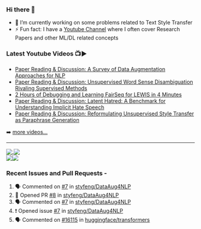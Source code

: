 ### Hi there 👋


<!-- **aflah02/aflah02** is a ✨ _special_ ✨ repository because its `README.md` (this file) appears on your GitHub profile. -->

<!-- Here are some ideas to get you started: -->

- 🔭 I’m currently working on some problems related to Text Style Transfer
- ⚡ Fun fact: I have a [Youtube Channel](https://www.youtube.com/channel/UCwab-Xf38Sd7QsxVPoS0cgA) where I often cover Research Papers and other ML/DL related concepts

### Latest Youtube Videos 📺▶️
<!-- YOUTUBE:START -->
- [Paper Reading &amp; Discussion: A Survey of Data Augmentation Approaches for NLP](https://www.youtube.com/watch?v=G9wwXjPIIKs)
- [Paper Reading &amp; Discussion: Unsupervised Word Sense Disambiguation Rivaling Supervised Methods](https://www.youtube.com/watch?v=DCzQ_-_k3Zs)
- [2 Hours of Debugging and Learning FairSeq for LEWIS in 4 Minutes](https://www.youtube.com/watch?v=0_MSTaGyYuk)
- [Paper Reading &amp; Discussion: Latent Hatred: A Benchmark for Understanding Implicit Hate Speech](https://www.youtube.com/watch?v=pOH1cpx5iV4)
- [Paper Reading &amp; Discussion: Reformulating Unsupervised Style Transfer as Paraphrase Generation](https://www.youtube.com/watch?v=Byd6z0rgAqE)
<!-- YOUTUBE:END -->

➡️ [more videos...](https://www.youtube.com/channel/UCwab-Xf38Sd7QsxVPoS0cgA)

---
<!-- 
[![Aflah's GitHub stats](https://github-readme-stats.vercel.app/api?username=aflah02&hide=stars&count_private=true&show_icons=true&theme=dark)](https://github.com/anuraghazra/github-readme-stats)

[![Top Langs](https://github-readme-stats.vercel.app/api/top-langs/?username=aflah02&theme=dark&layout=compact&hide=jupyter%20notebook,swig,javascript)](https://github.com/anuraghazra/github-readme-stats)
<a href="https://github.com/anuraghazra/github-readme-stats"> -->
 
 <a href="https://github.com/anuraghazra/github-readme-stats">
  <img align="center" src="https://github-readme-stats.vercel.app/api?username=aflah02&hide=stars&count_private=true&show_icons=true&theme=dark" />
</a>
<a href="https://github.com/anuraghazra/convoychat">
  <img align="center" src="https://github-readme-stats.vercel.app/api/top-langs/?username=aflah02&theme=dark&layout=compact&hide=jupyter%20notebook,swig,javascript" />
</a>
 
 <div style="display: flex; flex-direction: row;">
 <img class="img" src="https://github-readme-stats.vercel.app/api?username=aflah02&show_icons=true&theme=radical" />
 <img class="img" src="https://github-readme-stats.vercel.app/api/top-langs/?username=aflah02&theme=radical&layout=compact" />
</div>

 ### Recent Issues and Pull Requests - 
<!--START_SECTION:activity-->
1. 🗣 Commented on [#7](https://github.com/styfeng/DataAug4NLP/issues/7) in [styfeng/DataAug4NLP](https://github.com/styfeng/DataAug4NLP)
2. 💪 Opened PR [#8](https://github.com/styfeng/DataAug4NLP/pull/8) in [styfeng/DataAug4NLP](https://github.com/styfeng/DataAug4NLP)
3. 🗣 Commented on [#7](https://github.com/styfeng/DataAug4NLP/issues/7) in [styfeng/DataAug4NLP](https://github.com/styfeng/DataAug4NLP)
4. ❗️ Opened issue [#7](https://github.com/styfeng/DataAug4NLP/issues/7) in [styfeng/DataAug4NLP](https://github.com/styfeng/DataAug4NLP)
5. 🗣 Commented on [#16115](https://github.com/huggingface/transformers/issues/16115) in [huggingface/transformers](https://github.com/huggingface/transformers)
<!--END_SECTION:activity-->
